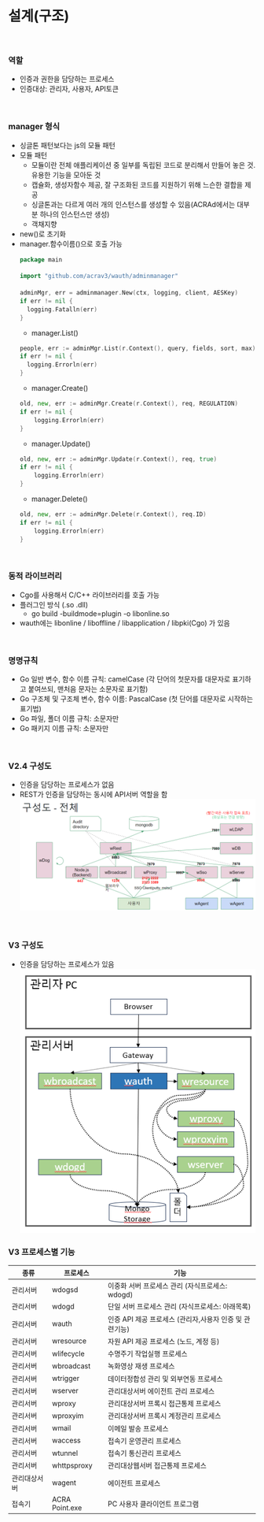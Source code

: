 
# 설계(구조)
<br/>

### 역할
  + 인증과 권한을 담당하는 프로세스
  + 인증대상: 관리자, 사용자, API토큰
<br/>

### manager 형식
  + 싱글톤 패턴보다는 js의 모듈 패턴
  + 모듈 패턴
    - 모듈이란 전체 애플리케이션 중 일부를 독립된 코드로 분리해서 만들어 놓은 것. 유용한 기능을 모아둔 것
    - 캡슐화, 생성자함수 제공, 잘 구조화된 코드를 지원하기 위해 느슨한 결합을 제공
    - 싱글톤과는 다르게 여러 개의 인스턴스를 생성할 수 있음(ACRAd에서는 대부분 하나의 인스턴스만 생성)
    - 객채지향
  + new()로 초기화
  + manager.함수이름()으로 호출 가능
    ```go
    package main

    import "github.com/acrav3/wauth/adminmanager"

    adminMgr, err = adminmanager.New(ctx, logging, client, AESKey)
    if err != nil {
      logging.Fatalln(err)
    }
    ```
	- manager.List()
    ```go
    people, err := adminMgr.List(r.Context(), query, fields, sort, max)
    if err != nil {
      logging.Errorln(err)
    }
    ```
	- manager.Create()
    ```go
    old, new, err := adminMgr.Create(r.Context(), req, REGULATION)
    if err != nil {
    	logging.Errorln(err)
    }
    ```
	- manager.Update()
    ```go
    old, new, err := adminMgr.Update(r.Context(), req, true)
    if err != nil {
    	logging.Errorln(err)
    }
    ```
	- manager.Delete()
    ```go
    old, new, err := adminMgr.Delete(r.Context(), req.ID)
    if err != nil {
    	logging.Errorln(err)
    }
    ```
<br/>

### 동적 라이브러리
  + Cgo를 사용해서 C/C++ 라이브러리를 호출 가능
  + 플러그인 방식 (.so .dll)
    - go build -buildmode=plugin -o libonline.so
  + wauth에는 libonline / liboffline / libapplication / libpki(Cgo) 가 있음
<br/>


### 명명규칙 
  + Go 일반 변수, 함수 이름 규칙: camelCase (각 단어의 첫문자를 대문자로 표기하고 붙여쓰되, 맨처음 문자는 소문자로 표기함)
  + Go 구조체 및 구조체 변수, 함수 이름: PascalCase (첫 단어를 대문자로 시작하는 표기법)
  + Go 파일, 폴더 이름 규칙: 소문자만
  + Go 패키지 이름 규칙: 소문자만
<br/>

### V2.4 구성도
  + 인증을 담당하는 프로세스가 없음
  + REST가 인증을 담당하는 동시에 API서버 역할을 함<br/>
  ![](./ACRAPoint_Design_V2.4.PNG)
<br/>

### V3 구성도
  + 인증을 담당하는 프로세스가 있음<br/>
  ![](./ACRAPoint_V3_Communication.PNG)

### V3 프로세스별 기능
| 종류 | 프로세스 | 기능 |
| ---- | ------ | ----------- |
| 관리서버 | wdogsd | 이중화 서버 프로세스 관리 (자식프로세스: wdogd) |
| 관리서버 | wdogd | 단일 서버 프로세스 관리 (자식프로세스: 아래목록) |
| 관리서버 | wauth | 인증 API 제공 프로세스 (관리자,사용자 인증 및 관련기능) |
| 관리서버 | wresource | 자원 API 제공 프로세스 (노드, 계정 등) |
| 관리서버 | wlifecycle | 수명주기 작업실행 프로세스 |
| 관리서버 | wbroadcast | 녹화영상 재생 프로세스 |
| 관리서버 | wtrigger | 데이터정합성 관리 및 외부연동 프로세스 |
| 관리서버 | wserver | 관리대상서버 에이전트 관리 프로세스 |
| 관리서버 | wproxy | 관리대상서버 프록시 접근통제 프로세스 |
| 관리서버 | wproxyim | 관리대상서버 프록시 계정관리 프로세스 |
| 관리서버 | wmail | 이메일 발송 프로세스 |
| 관리서버 | waccess | 접속기 운영관리 프로세스  |
| 관리서버 | wtunnel | 접속기 통신관리 프로세스 |
| 관리서버 | whttpsproxy | 관리대상웹서버 접근통제 프로세스 |
| 관리대상서버 | wagent  | 에이전트 프로세스 |
| 접속기 | ACRA Point.exe | PC 사용자 클라이언트 프로그램 |
<br/>